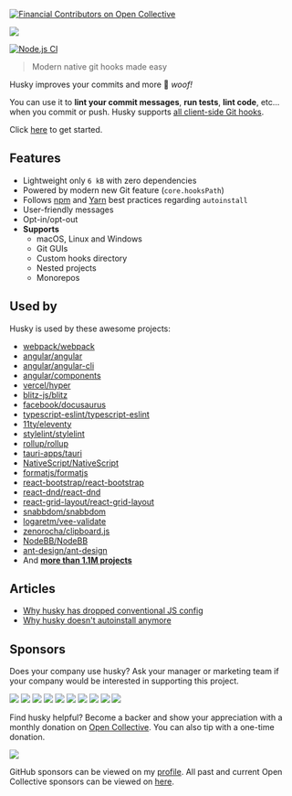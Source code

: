 [![Financial Contributors on Open Collective](https://opencollective.com/husky/all/badge.svg?label=financial+contributors)](https://opencollective.com/husky)

[![](https://img.shields.io/npm/dm/husky.svg?style=flat)](https://www.npmjs.org/package/husky)

[![Node.js CI](https://github.com/typicode/husky/workflows/Node.js%20CI/badge.svg)](https://github.com/typicode/husky/actions)

> Modern native git hooks made easy

Husky improves your commits and more 🐶 _woof!_

You can use it to **lint your commit messages**, **run tests**, **lint code**, etc... when you commit or push. Husky supports [all client-side Git hooks](https://git-scm.com/docs/githooks).

Click [here](/getting-started) to get started.

## Features

- Lightweight only `6 kB` with zero dependencies
- Powered by modern new Git feature (`core.hooksPath`)
- Follows [npm](https://docs.npmjs.com/cli/v8/using-npm/scripts#best-practices) and [Yarn](https://yarnpkg.com/advanced/lifecycle-scripts#a-note-about-postinstall) best practices regarding `autoinstall`
- User-friendly messages
- Opt-in/opt-out
- **Supports**
  - macOS, Linux and Windows
  - Git GUIs
  - Custom hooks directory
  - Nested projects
  - Monorepos

## Used by

Husky is used by these awesome projects:

- [webpack/webpack](https://github.com/webpack/webpack)
- [angular/angular](https://github.com/angular/angular)
- [angular/angular-cli](https://github.com/angular/angular-cli)
- [angular/components](https://github.com/angular/components)
- [vercel/hyper](https://github.com/vercel/hyper)
- [blitz-js/blitz](https://github.com/blitz-js/blitz)
- [facebook/docusaurus](https://github.com/facebook/docusaurus)
- [typescript-eslint/typescript-eslint](https://github.com/typescript-eslint/typescript-eslint)
- [11ty/eleventy](https://github.com/11ty/eleventy)
- [stylelint/stylelint](https://github.com/stylelint/stylelint)
- [rollup/rollup](https://github.com/rollup/rollup)
- [tauri-apps/tauri](https://github.com/tauri-apps/tauri)
- [NativeScript/NativeScript](https://github.com/NativeScript/NativeScript)
- [formatjs/formatjs](https://github.com/formatjs/formatjs)
- [react-bootstrap/react-bootstrap](https://github.com/react-bootstrap/react-bootstrap)
- [react-dnd/react-dnd](https://github.com/react-dnd/react-dnd)
- [react-grid-layout/react-grid-layout](https://github.com/react-grid-layout/react-grid-layout)
- [snabbdom/snabbdom](https://github.com/snabbdom/snabbdom)
- [logaretm/vee-validate](https://github.com/logaretm/vee-validate)
- [zenorocha/clipboard.js](https://github.com/zenorocha/clipboard.js)
- [NodeBB/NodeBB](https://github.com/NodeBB/NodeBB)
- [ant-design/ant-design](https://github.com/ant-design/ant-design)
- And [**more than 1.1M projects**](https://github.com/typicode/husky/network/dependents?package_id=UGFja2FnZS0xODQzNTgwNg%3D%3D)

## Articles

- [Why husky has dropped conventional JS config](https://blog.typicode.com/husky-git-hooks-javascript-config/)
- [Why husky doesn't autoinstall anymore](https://blog.typicode.com/husky-git-hooks-autoinstall/)

## Sponsors

Does your company use husky? Ask your manager or marketing team if your company would be interested in supporting this project.

<a href="https://opencollective.com/husky/tiers/company/0/website"><img src="https://opencollective.com/husky/tiers/company/0/avatar.svg?avatarHeight=120"></a>
<a href="https://opencollective.com/husky/tiers/company/1/website"><img src="https://opencollective.com/husky/tiers/company/1/avatar.svg?avatarHeight=120"></a>
<a href="https://opencollective.com/husky/tiers/company/2/website"><img src="https://opencollective.com/husky/tiers/company/2/avatar.svg?avatarHeight=120"></a>
<a href="https://opencollective.com/husky/tiers/company/3/website"><img src="https://opencollective.com/husky/tiers/company/3/avatar.svg?avatarHeight=120"></a>
<a href="https://opencollective.com/husky/tiers/company/4/website"><img src="https://opencollective.com/husky/tiers/company/4/avatar.svg?avatarHeight=120"></a>
<a href="https://opencollective.com/husky/tiers/company/5/website"><img src="https://opencollective.com/husky/tiers/company/5/avatar.svg?avatarHeight=120"></a>
<a href="https://opencollective.com/husky/tiers/company/6/website"><img src="https://opencollective.com/husky/tiers/company/6/avatar.svg?avatarHeight=120"></a>
<a href="https://opencollective.com/husky/tiers/company/7/website"><img src="https://opencollective.com/husky/tiers/company/7/avatar.svg?avatarHeight=120"></a>
<a href="https://opencollective.com/husky/tiers/company/8/website"><img src="https://opencollective.com/husky/tiers/company/8/avatar.svg?avatarHeight=120"></a>
<a href="https://opencollective.com/husky/tiers/company/9/website"><img src="https://opencollective.com/husky/tiers/company/9/avatar.svg?avatarHeight=120"></a>

Find husky helpful? Become a backer and show your appreciation with a monthly donation on [Open Collective](https://opencollective.com/husky). You can also tip with a one-time donation.

<a href="https://opencollective.com/husky" target="_blank"><img src="https://opencollective.com/husky/tiers/individual.svg?avatarHeight=32"/></a>

GitHub sponsors can be viewed on my [profile](https://github.com/typicode). All past and current Open Collective sponsors can be viewed on [here](https://opencollective.com/husky).
